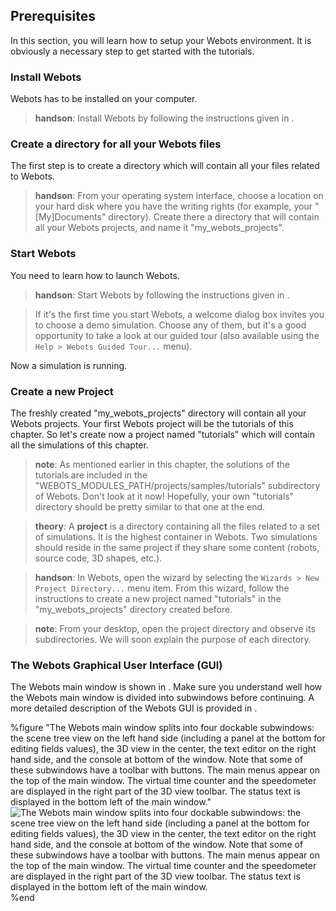 ## Prerequisites

In this section, you will learn how to setup your Webots environment. It is
obviously a necessary step to get started with the tutorials.

### Install Webots

Webots has to be installed on your computer.

> **handson**: Install Webots by following the instructions given in .

### Create a directory for all your Webots files

The first step is to create a directory which will contain all your files
related to Webots.

> **handson**: From your operating system interface, choose a location on your hard disk where
you have the writing rights (for example, your "[My]Documents" directory).
Create there a directory that will contain all your Webots projects, and name it
"my\_webots\_projects".

### Start Webots

You need to learn how to launch Webots.

> **handson**: Start Webots by following the instructions given in .

> If it's the first time you start Webots, a welcome dialog box invites you to
choose a demo simulation. Choose any of them, but it's a good opportunity to
take a look at our guided tour (also available using the `Help > Webots Guided
Tour...` menu).

Now a simulation is running.

### Create a new Project

The freshly created "my\_webots\_projects" directory will contain all your
Webots projects. Your first Webots project will be the tutorials of this
chapter. So let's create now a project named "tutorials" which will contain all
the simulations of this chapter.

> **note**: As mentioned earlier in this chapter, the solutions of the tutorials are
included in the "WEBOTS\_MODULES\_PATH/projects/samples/tutorials" subdirectory
of Webots. Don't look at it now! Hopefully, your own "tutorials" directory
should be pretty similar to that one at the end.

> **theory**: A **project** is a directory containing all the files related to a set of
simulations. It is the highest container in Webots. Two simulations should
reside in the same project if they share some content (robots, source code, 3D
shapes, etc.).

> **handson**: In Webots, open the wizard by selecting the `Wizards > New Project Directory...`
menu item. From this wizard, follow the instructions to create a new project
named "tutorials" in the "my\_webots\_projects" directory created before.

> **note**: From your desktop, open the project directory and observe its subdirectories. We
will soon explain the purpose of each directory.

### The Webots Graphical User Interface (GUI)

The Webots main window is shown in . Make sure you understand well how the
Webots main window is divided into subwindows before continuing. A more detailed
description of the Webots GUI is provided in .

%figure "The Webots main window splits into four dockable subwindows: the scene tree view on the left hand side (including a panel at the bottom for editing fields values), the 3D view in the center, the text editor on the right hand side, and the console at bottom of the window. Note that some of these subwindows have a toolbar with buttons. The main menus appear on the top of the main window. The virtual time counter and the speedometer are displayed in the right part of the 3D view toolbar. The status text is displayed in the bottom left of the main window."
![The Webots main window splits into four dockable subwindows: the scene tree view on the left hand side (including a panel at the bottom for editing fields values), the 3D view in the center, the text editor on the right hand side, and the console at bottom of the window. Note that some of these subwindows have a toolbar with buttons. The main menus appear on the top of the main window. The virtual time counter and the speedometer are displayed in the right part of the 3D view toolbar. The status text is displayed in the bottom left of the main window.](png/tutorial_gui.png)
%end

